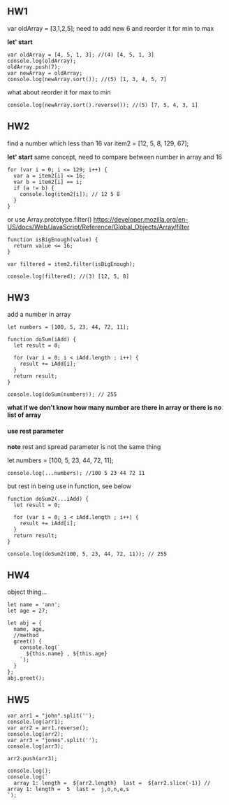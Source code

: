 ## HW1
var oldArray = [3,1,2,5];
need to add new 6 
and reorder it for min to max

**let' start**

```
var oldArray = [4, 5, 1, 3]; //(4) [4, 5, 1, 3]
console.log(oldArray);
oldArray.push(7);
var newArray = oldArray;
console.log(newArray.sort()); //(5) [1, 3, 4, 5, 7]

```

what about reorder it for max to min

```
console.log(newArray.sort().reverse()); //(5) [7, 5, 4, 3, 1]
```

## HW2
find a number which less than 16
var item2 = [12, 5, 8, 129, 67];

**let' start**
same concept, need to compare between number in array and 16 

```
for (var i = 0; i <= 129; i++) {
  var a = item2[i] <= 16;
  var b = item2[i] == i;
  if (a != b) {
    console.log(item2[i]); // 12 5 8
  }
}

```

or use Array.prototype.filter()
https://developer.mozilla.org/en-US/docs/Web/JavaScript/Reference/Global_Objects/Array/filter

```
function isBigEnough(value) {
  return value <= 16;
}

var filtered = item2.filter(isBigEnough);

console.log(filtered); //(3) [12, 5, 8]
```

## HW3
add a number in array

```
let numbers = [100, 5, 23, 44, 72, 11];

function doSum(iAdd) {
  let result = 0;

  for (var i = 0; i < iAdd.length ; i++) {
    result += iAdd[i];
  }
  return result;
}

console.log(doSum(numbers)); // 255
```

**what if we don't know how many number are there in array or there is no list of array**

#### use rest parameter
**note** rest and spread parameter is not the same thing 

let numbers = [100, 5, 23, 44, 72, 11];
```
console.log(...numbers); //100 5 23 44 72 11
```
but rest in being use in function, see below

```
function doSum2(...iAdd) {
  let result = 0;

  for (var i = 0; i < iAdd.length ; i++) {
    result += iAdd[i];
  }
  return result;
}

console.log(doSum2(100, 5, 23, 44, 72, 11)); // 255
```

## HW4
object thing...

```
let name = 'ann';
let age = 27;

let abj = {
  name, age,
  //method
  greet() {
    console.log(`
      ${this.name} , ${this.age}
    `);
  }
};
abj.greet();
```


## HW5

```
var arr1 = "john".split('');
console.log(arr1);
var arr2 = arr1.reverse();
console.log(arr2);
var arr3 = "jones".split('');
console.log(arr3);

arr2.push(arr3);

console.log();
console.log(`
  array 1: length =  ${arr2.length}  last =  ${arr2.slice(-1)} // array 1: length =  5  last =  j,o,n,e,s
`);

```

